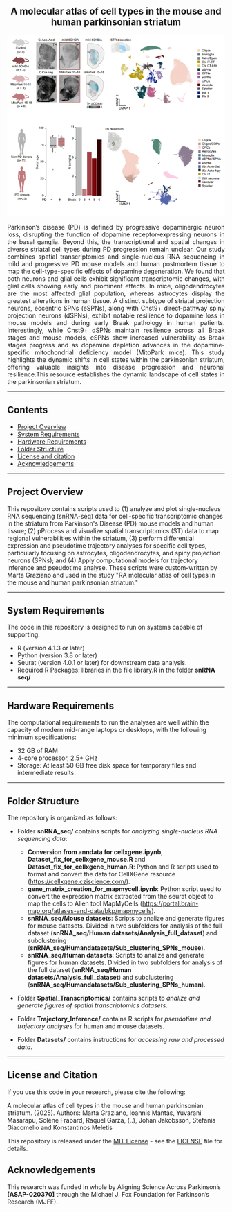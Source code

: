<div align="center">
    <h2><strong>A molecular atlas of cell types in the mouse and human parkinsonian striatum</strong></h2>
    <img src="snRNA seq/Githhub_image.png" alt="Description of the image" width="600" />
</div>

<p align="justify">Parkinson’s disease (PD) is defined by progressive dopaminergic neuron loss, disrupting the function of dopamine receptor-expressing neurons in the basal ganglia. Beyond this, the transcriptional and spatial changes in diverse striatal cell types during PD progression remain unclear. Our study combines spatial transcriptomics and single-nucleus RNA sequencing in mild and progressive PD mouse models and human postmortem tissue to map the cell-type-specific effects of dopamine degeneration. We found that both neurons and glial cells exhibit significant transcriptomic changes, with glial cells showing early and prominent effects. In mice, oligodendrocytes are the most affected glial population, whereas astrocytes display the greatest alterations in human tissue. A distinct subtype of striatal projection neurons, eccentric SPNs (eSPNs), along with Chst9+ direct-pathway spiny projection neurons (dSPNs), exhibit notable resilience to dopamine loss in mouse models and during early Braak pathology in human patients. Interestingly, while Chst9+ dSPNs maintain resilience across all Braak stages and mouse models, eSPNs show increased vulnerability as Braak stages progress and as dopamine depletion advances in the dopamine-specific mitochondrial deficiency model (MitoPark mice). This study highlights the dynamic shifts in cell states within the parkinsonian striatum, offering valuable insights into disease progression and neuronal resilience.This resource establishes the dynamic landscape of cell states in the parkinsonian striatum.</p>

------------------
## Contents
* [Project Overview](#project-overview)
* [System Requirements](#system-requirements)
* [Hardware Requirements](#hardware-requirements)
* [Folder Structure](#folder-structure)
* [License and citation](#license-and-citation)
* [Acknowledgements](#acknowledgements)

------------------
## Project Overview

This repository contains scripts used to (1) analyze and plot single-nucleus RNA sequencing (snRNA-seq) data for cell-specific transcriptomic changes in the striatum from Parkinson's Disease (PD) mouse models and human tissue; (2) pProcess and visualize spatial transcriptomics (ST) data to map regional vulnerabilities within the striatum, (3) perform differential expression and pseudotime trajectory analyses for specific cell types, particularly focusing on astrocytes, oligodendrocytes, and spiny projection neurons (SPNs); and (4) Apply computational models for trajectory inference and pseudotime analyse. These scripts were custom-written by Marta Graziano and used in the study "RA molecular atlas of cell types in the mouse and human parkinsonian striatum."

------------------
## System Requirements

The code in this repository is designed to run on systems capable of supporting:

- R (version 4.1.3 or later)
- Python (version 3.8 or later)
- Seurat (version 4.0.1 or later) for downstream data analysis.
- Required R Packages: libraries in the file library.R in the folder **snRNA seq/**

------------------
## Hardware Requirements

The computational requirements to run the analyses are well within the capacity of modern mid-range laptops or desktops, with the following minimum specifications:

- 32 GB of RAM
- 4-core processor, 2.5+ GHz
- Storage: At least 50 GB free disk space for temporary files and intermediate results.

------------------
## Folder Structure
The repository is organized as follows:

- Folder **snRNA_seq/** contains scripts for <i>analyzing single-nucleus RNA sequencing data</i>:
    - **Conversion from anndata for cellxgene.ipynb**, **Dataset_fix_for_cellxgene_mouse.R** and **Dataset_fix_for_cellxgene_human.R**: Python and R scripts used to format and convert the data for CellXGene resource (https://cellxgene.cziscience.com/).
    - **gene_matrix_creation_for_mapmycell.ipynb**: Python script used to convert the expression matrix extracted from the seurat object to map the cells to Allen tool MapMyCells (https://portal.brain-map.org/atlases-and-data/bkp/mapmycells).
    - **snRNA_seq/Mouse datasets**: Scripts to analize and generate figures for mouse datasets. Divided in two subfolders for analysis of the full dataset (**snRNA_seq/Human datasets/Analysis_full_dataset**) and subclustering (**snRNA_seq/Humandatasets/Sub_clustering_SPNs_mouse**).
    - **snRNA_seq/Human datasets**: Scripts to analize and generate figures for human datasets. Divided in two subfolders for analysis of the full dataset (**snRNA_seq/Human datasets/Analysis_full_dataset**) and subclustering (**snRNA_seq/Humandatasets/Sub_clustering_SPNs_human**).

- Folder **Spatial_Transcriptomics/** contains scripts to <i>analize and generate figures of spatial transcriptomics datasets</i>.

- Folder **Trajectory_Inference/** contains R scripts for <i>pseudotime and trajectory analyses</i> for human and mouse datasets.

- Folder **Datasets/** contains instructions for <i>accessing raw and processed data</i>.

------------------
##  License and Citation

If you use this code in your research, please cite the following:

A molecular atlas of cell types in the mouse and human parkinsonian striatum. (2025). Authors: Marta Graziano, Ioannis Mantas, Yuvarani Masarapu, Solène Frapard, Raquel
Garza, (..), Johan Jakobsson, Stefania Giacomello and Konstantinos Meletis

This repository is released under the [MIT License](https://opensource.org/license/mit) - see the [LICENSE](LICENSE) file for details.

## Acknowledgements

This research was funded in whole by Aligning Science Across Parkinson’s **[ASAP-020370]** through the Michael J. Fox Foundation for Parkinson’s Research (MJFF).
